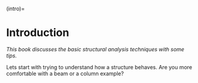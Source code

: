 (intro)=
# Introduction

_This book discusses the basic structural analysis techniques with some tips._

Lets start with trying to understand how a structure behaves. Are you more comfortable with a beam or a column example?
